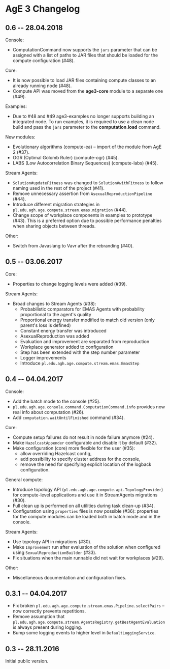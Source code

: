 # AgE 3 Changelog

## 0.6 -- 28.04.2018

Console:
- ComputationCommand now supports the `jars` parameter that can be assigned with a list of paths to JAR files that
  should be loaded for the compute configuration (#48).

Core:
- It is now possible to load JAR files containing compute classes to an already running node (#48).
- Compute API was moved from the **age3-core** module to a separate one (#49).

Examples:
- Due to #48 and #49 age3-examples no longer supports building an integrated node.
  To run examples, it is required to use a clean node build and pass the `jars` parameter to the **computation.load** command.

New modules:
- Evolutionary algorithms (compute-ea) – import of the module from AgE 2 (#37).
- OGR (Optimal Golomb Ruler) (compute-ogr) (#45).
- LABS (Low Autocorrelation Binary Sequences) (compute-labs) (#45).

Stream Agents:
- `Solution#updateFitness` was changed to `Solution#withFitness` to follow naming used in the rest of the project (#41).
- Remove unnecessary assertion from `AsexualReproductionPipeline` (#44).
- Introduce different migration strategies in `pl.edu.agh.age.compute.stream.emas.migration` (#44).
- Change scope of workplace components in examples to prototype (#43).
  This is a preferred option due to possible performance penalties when sharing objects between threads.

Other:
- Switch from Javaslang to Vavr after the rebranding (#40).

## 0.5 -- 03.06.2017

Core:
- Properties to change logging levels were added (#39).

Stream Agents:
- Broad changes to Stream Agents (#38):
  - Probabilistic comparators for EMAS Agents with probability proportional to the agent's quality
  - Proportional energy transfer modified to match old version (only parent's loss is defined)
  - Constant energy transfer was introduced
  - AsexualReproduction was added
  - Evaluation and improvement are separated from reproduction
  - Workplace generator added to configuration
  - Step has been extended with the step number parameter
  - Logger improvements
  - Introduce `pl.edu.agh.age.compute.stream.emas.EmasStep`

## 0.4 -- 04.04.2017

Console:
- Add the batch mode to the console (#25).
- `pl.edu.agh.age.console.command.ComputationCommand.info` provides now real info about computation (#26).
- Add `computation.waitUntilFinished` command (#34).

Core:
- Compute setup failures do not result in node failure anymore (#24).
- Make `HazelcastAppender` configurable and disable it by default (#32).
- Make configuration (core) more flexible for the user (#35):
  - allow overriding Hazelcast config,
  - add possibility to specify cluster address for the console,
  - remove the need for specifying explicit location of the logback configuration.

General compute:
- Introduce topology API (`pl.edu.agh.age.compute.api.TopologyProvider`) for compute-level applications
  and use it in StreamAgents migrations (#30).
- Full clean up is performed on all utilities during task clean-up (#34).
- Configuration using `properties` files is now possible (#36):
  properties for the compute modules can be loaded both in batch mode and in the console.

Stream Agents:
- Use topology API in migrations (#30).
- Make `Improvement` run after evaluation of the solution when configured using `SexualReproductionBuilder` (#33).
- Fix situations when the main runnable did not wait for workplaces (#29).

Other:
- Miscellaneous documentation and configuration fixes.

## 0.3.1 -- 04.04.2017

- Fix broken `pl.edu.agh.age.compute.stream.emas.Pipeline.selectPairs` – now correctly prevents repetitions.
- Remove assumption that `pl.edu.agh.age.compute.stream.AgentsRegistry.getBestAgentEvaluation` is always present
  during logging.
- Bump some logging events to higher level in `DefaultLoggingService`.

## 0.3 -- 28.11.2016

Initial public version.
